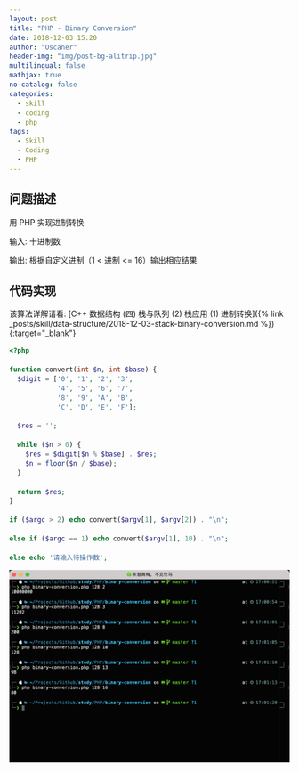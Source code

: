 ```yaml
---
layout: post
title: "PHP - Binary Conversion"
date: 2018-12-03 15:20
author: "Oscaner"
header-img: "img/post-bg-alitrip.jpg"
multilingual: false
mathjax: true
no-catalog: false
categories:
  - skill
  - coding
  - php
tags:
  - Skill
  - Coding
  - PHP
---
```


## 问题描述

用 PHP 实现进制转换

输入: 十进制数

输出: 根据自定义进制（1 < 进制 <= 16）输出相应结果

## 代码实现

该算法详解请看: [C++ 数据结构 (四) 栈与队列 (2) 栈应用 (1) 进制转换]({% link _posts/skill/data-structure/2018-12-03-stack-binary-conversion.md %}){:target="_blank"}

```php
<?php

function convert(int $n, int $base) {
  $digit = ['0', '1', '2', '3',
            '4', '5', '6', '7',
            '8', '9', 'A', 'B',
            'C', 'D', 'E', 'F'];

  $res = '';

  while ($n > 0) {
    $res = $digit[$n % $base] . $res;
    $n = floor($n / $base);
  }

  return $res;
}

if ($argc > 2) echo convert($argv[1], $argv[2]) . "\n";

else if ($argc == 1) echo convert($argv[1], 10) . "\n";

else echo '请输入待操作数';
```

![1.png](/assets/img/in-post/skill/coding/post-php-binary-conversion/1.png)
